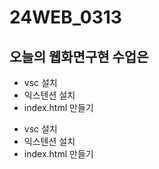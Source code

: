# 24WEB_0313
## 오늘의 웹화면구현 수업은

* vsc 설치
* 익스텐션 설치
* index.html 만들기

- vsc 설치
- 익스텐션 설치
- index.html 만들기